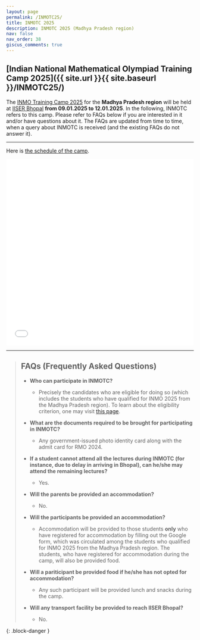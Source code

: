 ```yaml
---
layout: page
permalink: /INMOTC25/
title: INMOTC 2025
description: INMOTC 2025 (Madhya Pradesh region)
nav: false
nav_order: 38
giscus_comments: true
---
```


## [Indian National Mathematical Olympiad Training Camp 2025]({{ site.url }}{{ site.baseurl }}/INMOTC25/)

The [INMO Training Camp 2025](https://olympiads.hbcse.tifr.res.in/rmo-2024-results/) for the **Madhya Pradesh region** will be held at [IISER Bhopal](https://www.iiserb.ac.in/) **from 09.01.2025 to 12.01.2025**. In the following, INMOTC refers to this camp. Please refer to FAQs below if you are interested in it and/or have questions about it. The FAQs are updated from time to time, when a query about INMOTC is received (and the existing FAQs do not answer it).

---

Here is [the schedule of the camp](../assets/pdf/INMOTC/INMOTC25Sch.pdf).

<iframe src="{{ site.baseurl }}/assets/pdf/INMOTC/INMOTC25Sch.pdf" width="100%" height="500" frameborder="no" border="0" marginwidth="0" marginheight="0"></iframe>

---

> ## FAQs (Frequently Asked Questions)
>
> - **Who can participate in INMOTC?**
>   - Precisely the candidates who are eligible for doing so (which includes the students who have qualified for INMO 2025 from the Madhya Pradesh region). To learn about the eligibility criterion, one may visit [this page](https://olympiads.hbcse.tifr.res.in/rmo-2024-results/).
>
>
> - **What are the documents required to be brought for participating in INMOTC?**
>   - Any government-issued photo identity card along with the admit card for RMO 2024.
>
>
> - **If a student cannot attend all the lectures during INMOTC (for instance, due to delay in arriving in Bhopal), can he/she may attend the remaining lectures?**
>   - Yes.
>
>
> - **Will the parents be provided an accommodation?**
>   - No.
>
>
> - **Will the participants be provided an accommodation?**
>   - Accommodation will be provided to those students **only** who have registered for accommodation by filling out the Google form, which was circulated among the students who qualified for INMO 2025 from the Madhya Pradesh region. The students, who have registered for accommodation during the camp, will also be provided food.
>
>
> - **Will a pariticipant be provided food if he/she has not opted for accommodation?**
>   - Any such participant will be provided lunch and snacks during the camp.
>
>
> - **Will any transport facility be provided to reach IISER Bhopal?**
>   - No.
>
{: .block-danger }